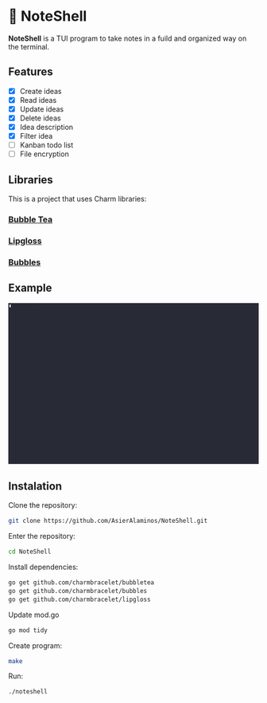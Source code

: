# 📓 NoteShell

**NoteShell** is a TUI program to take notes in a fuild and organized way on the terminal.

## Features
- [x] Create ideas
- [x] Read ideas
- [X] Update ideas
- [x] Delete ideas
- [X] Idea description
- [X] Filter idea
- [ ] Kanban todo list
- [ ] File encryption

## Libraries
This is a project that uses Charm libraries:

### [Bubble Tea](https://github.com/charmbracelet/bubbletea)

### [Lipgloss](https://github.com/charmbracelet/lipgloss)

### [Bubbles](https://github.com/charmbracelet/bubbles)

## Example

![NoteShell](assets/noteshell.gif)

## Instalation

Clone the repository:
```bash
git clone https://github.com/AsierAlaminos/NoteShell.git
```

Enter the repository:
```bash
cd NoteShell
```

Install dependencies:
```bash
go get github.com/charmbracelet/bubbletea
go get github.com/charmbracelet/bubbles
go get github.com/charmbracelet/lipgloss
```

Update mod.go
```bash
go mod tidy
```

Create program:
```bash
make
```

Run:
```bash
./noteshell
```
